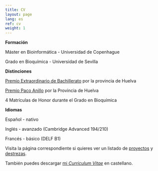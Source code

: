 ```yaml
---
title: CV
layout: page
lang: es
ref: cv
weight: 1
---
```


**Formación**

Máster en Bioinformática - Universidad de Copenhague

Grado en Bioquímica - Universidad de Sevilla
   

**Distinciones**

[Premio Extraordinario de Bachillerato](http://www.juntadeandalucia.es/boja/2013/24/7) por la provincia de Huelva

[Premio Paco Anillo](http://thales.cica.es/olimpiada2/?q=node/1203) por la Provincia de Huelva

4 Matrículas de Honor durante el Grado en Bioquímica

**Idiomas**

Español - nativo 

Inglés - avanzado (Cambridge Advanced 194/210)

Francés - básico (DELF B1)


Visita la página correspondiente si quieres ver un listado de [proyectos](/2_proyectos.html) y [destrezas](/3_aptitudes.html).

También puedes descargar [mi *Currículum Vitae*]( https://mega.nz/#!ossGRLBa!Ix0tM3cRKe_0Q6vG0_2uy86UQw09cHwTQ0jmWOTfN9o ) en castellano.
